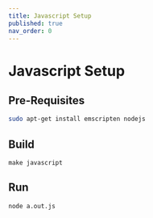 ```yaml
---
title: Javascript Setup
published: true
nav_order: 0
---
```


# Javascript Setup

## Pre-Requisites
```bash
sudo apt-get install emscripten nodejs
```

## Build
```
make javascript
```

## Run
```
node a.out.js
```